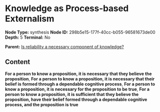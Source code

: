 # Knowledge as Process-based Externalism

**Node Type:** synthesis
**Node ID:** 298b5e15-177f-40cc-b055-96581673de00
**Depth:** 5
**Terminal:** No

**Parent:** [Is reliability a necessary component of knowledge?](is-reliability-a-necessary-component-of-knowledge-antithesis-243c1db4-ae24-4385-af0a-44ac597073f6.md)

## Content

**For a person to know a proposition, it is necessary that they believe the proposition**, **For a person to know a proposition, it is necessary that their belief is formed through a dependable cognitive process**, **For a person to know a proposition, it is necessary for the proposition to be true**, **For a person to know a proposition, it is sufficient that they believe the proposition, have their belief formed through a dependable cognitive process, and the proposition is true**
